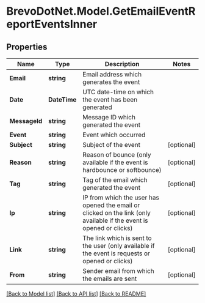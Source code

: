 # BrevoDotNet.Model.GetEmailEventReportEventsInner

## Properties

Name | Type | Description | Notes
------------ | ------------- | ------------- | -------------
**Email** | **string** | Email address which generates the event | 
**Date** | **DateTime** | UTC date-time on which the event has been generated | 
**MessageId** | **string** | Message ID which generated the event | 
**Event** | **string** | Event which occurred | 
**Subject** | **string** | Subject of the event | [optional] 
**Reason** | **string** | Reason of bounce (only available if the event is hardbounce or softbounce) | [optional] 
**Tag** | **string** | Tag of the email which generated the event | [optional] 
**Ip** | **string** | IP from which the user has opened the email or clicked on the link (only available if the event is opened or clicks) | [optional] 
**Link** | **string** | The link which is sent to the user (only available if the event is requests or opened or clicks) | [optional] 
**From** | **string** | Sender email from which the emails are sent | [optional] 

[[Back to Model list]](../../README.md#documentation-for-models) [[Back to API list]](../../README.md#documentation-for-api-endpoints) [[Back to README]](../../README.md)

